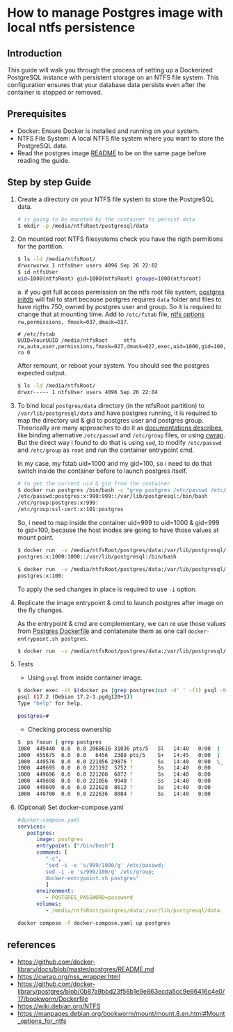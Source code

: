 # How to manage Postgres image with local ntfs persistence

## Introduction

This guide will walk you through the process of setting up a Dockerized PostgreSQL instance with persistent storage on an NTFS file system. This configuration ensures that your database data persists even after the container is stopped or removed.

## Prerequisites

- Docker: Ensure Docker is installed and running on your system.
- NTFS File System: A local NTFS file system where you want to store the PostgreSQL data.
- Read the postgres image [README](https://github.com/docker-library/docs/tree/master/postgres/README.md) to be on the same page before reading the guide.

## Step by step Guide

1. Create a directory on your NTFS file system to store the PostgreSQL data.

   ```sh
   # is going to be mounted by the container to persist data
   $ mkdir -p /media/ntfsRoot/postgresql/data
   ```

2. On mounted root NTFS filesystems check you have the rigth permitions for the partition.

   ```sh
   $ ls -ld /media/ntfsRoot/
   drwxrwxrwx 1 ntfsUser users 4096 Sep 26 22:02
   $ id ntfsUser
   uid=1000(ntfsRoot) gid=1000(ntfsRoot) groups=1000(ntfsroot)
   ```

   a. if you get full access permission on the ntfs root file system, [postgres initdb](initdb) will fail to start because postgres requires `data` folder and files to have rigths 750, owned by postgres user and group. So it is required to change that at mounting time. Add to `/etc/fstab` file, [ntfs options](https://manpages.debian.org/bookworm/mount/mount.8.en.html#Mount_options_for_ntfs) `rw,permissions, fmask=037,dmask=037`.

   ```text
   # /etc/fstab
   UUID=YourUUID /media/ntfsRoot     ntfs  rw,auto,user,permissions,fmask=027,dmask=027,exec,uid=1000,gid=100,errors=remount-ro 0
   ```

   After remount, or reboot your system. You should see the postgres expected output.

   ```sh
   $ ls -ld /media/ntfsRoot/
   drwxr----- 1 ntfsUser users 4096 Sep 26 22:04
   ```

3. To bind local `postgres/data` directory (in the ntfsRoot partition) to `/var/lib/postgresql/data` and have postgres running, it is required to map the directory uid & gid to postgres user and postgres group. Theorically are many approaches to do it as [documentations describes](https://github.com/docker-library/docs/blob/master/postgres/README.md#arbitrary---user-notes), like binding alternative `/etc/passwd` and `/etc/group` files, or using [cwrap](https://cwrap.org/nss_wrapper.html).
But the direct way i found to do that is using `sed`, to modify `/etc/passwd` and `/etc/group` as `root` and run the container entrypoint cmd.

   In my case, my fstab uid=1000 and my gid=100, so i need to do that switch inside the container before to launch postgres itself.

   ```sh
   # to get the current uid & gid from the container
   $ docker run postgres /bin/bash -c "grep postgres /etc/passwd /etc/group"
   /etc/passwd:postgres:x:999:999::/var/lib/postgresql:/bin/bash
   /etc/group:postgres:x:999:
   /etc/group:ssl-cert:x:101:postgres
   ```

   So, i need to map inside the container uid=999 to uid=1000 & gid=999 to gid=100, because the host inodes are going to have those values at mount point.

   ```sh
   $ docker run  -v /media/ntfsRoot/postgres/data:/var/lib/postgresql/data:/var/lib/postgresql/data postgres /bin/bash -c "sed -e 's/999/1000/g' /etc/passwd|grep postgres"
   postgres:x:1000:1000::/var/lib/postgresql:/bin/bash

   $ docker run  -v /media/ntfsRoot/postgres/data:/var/lib/postgresql/data:/var/lib/postgresql/data postgres /bin/bash -c "sed -e 's/999/100/g' /etc/group|grep postgres"
   postgres:x:100:
   ```

   To apply the sed changes in place is required to use `-i` option.

4. Replicate the image entrypoint & cmd to launch postgres after image on the fly changes.

   As the entrypoint & cmd are complementary, we can re use those values from [Postgres Dockerfile](https://github.com/docker-library/postgres/blob/0b87a9bbd23f56b1e9e863ecda5cc9e66416c4e0/17/bookworm/Dockerfile) and contatenate them as one call `docker-entrypoint.sh postgres`.

   ```sh
   $ docker run  -v /media/ntfsRoot/postgres/data:/var/lib/postgresql/data -e POSTGRES_PASSWORD=password postgres /bin/bash -c "sed -i -e 's/999/1000/g' /etc/passwd;sed -i -e 's/999/100/g' /etc/group;docker-entrypoint.sh postgres"
   ```

5. Tests

   - Using `psql` from inside container image.

   ```sh
   $ docker exec -it $(docker ps |grep postgres|cut -d' ' -f1) psql -h localhost -U postgres
   psql (17.2 (Debian 17.2-1.pgdg120+1))
   Type "help" for help.

   postgres=# 

   ```

   - Checking process ownership

   ```sh
   $  ps faxun | grep postgres
   1000  449440  0.0  0.0 2068616 31036 pts/5   Sl   14:40   0:00  |       \_ docker run -v /media/ntfsRoot/postgres/data:/var/lib/postgresql/data -e POSTGRES_PASSWORD=password postgres /bin/bash -c sed -i -e 's/999/1000/g' /etc/passwd;sed -i -e 's/999/100/g' /etc/group;docker-entrypoint.sh postgres
   1000  455675  0.0  0.0   6456  2388 pts/5    S+   14:45   0:00  |       \_ grep postgres
   1000  449576  0.0  0.0 221056 29876 ?        Ss   14:40   0:00  \_ postgres
   1000  449695  0.0  0.0 221192  5752 ?        Ss   14:40   0:00      \_ postgres: checkpointer 
   1000  449696  0.0  0.0 221208  6872 ?        Ss   14:40   0:00      \_ postgres: background writer 
   1000  449698  0.0  0.0 221056  9940 ?        Ss   14:40   0:00      \_ postgres: walwriter 
   1000  449699  0.0  0.0 222628  8612 ?        Ss   14:40   0:00      \_ postgres: autovacuum launcher 
   1000  449700  0.0  0.0 222636  8084 ?        Ss   14:40   0:00      \_ postgres: logical replication launcher 

   ```

6. (Optional) Set docker-compose.yaml

   ```yaml
   #docker-compose.yaml
   services:
      postgres:
         image: postgres
         entrypoint: ["/bin/bash"]
         command: [
            "-c", 
            "sed -i -e 's/999/1000/g' /etc/passwd;
            sed -i -e 's/999/100/g' /etc/group;
            docker-entrypoint.sh postgres"
            ]
         environment:
            - POSTGRES_PASSWORD=password
         volumes:
            - /media/ntfsRoot/postgres/data:/var/lib/postgresql/data
   ```

   ```sh
   docker compose -f docker-compose.yaml up postgres
   ```

## references 
- https://github.com/docker-library/docs/blob/master/postgres/README.md
- https://cwrap.org/nss_wrapper.html
- https://github.com/docker-library/postgres/blob/0b87a9bbd23f56b1e9e863ecda5cc9e66416c4e0/17/bookworm/Dockerfile
- https://wiki.debian.org/NTFS
- https://manpages.debian.org/bookworm/mount/mount.8.en.html#Mount_options_for_ntfs
